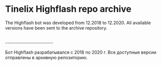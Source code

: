 <h1>Tinelix Highflash repo archive</h1>
The Highflash bot was developed from 12.2018 to 12.2020. All available versions have been sent to the archive repository.<br><br>
<p>------------------------
<p>Бот Highflash разрабатывался с 2018 по 2020 г. Все доступные версии отправлены в архивную репозиторию.<br><br>
